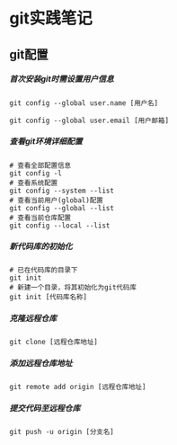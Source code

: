 # git实践笔记

## git配置

##### 首次安装git时需设置用户信息

```shell
git config --global user.name [用户名]
```

```shell
git config --global user.email [用户邮箱]
```

##### 查看git环境详细配置

```shell
# 查看全部配置信息
git config -l
# 查看系统配置
git config --system --list
# 查看当前用户(global)配置
git config --global --list
# 查看当前仓库配置
git config --local --list
```

##### 新代码库的初始化

```shell
# 已在代码库的目录下
git init
# 新建一个目录，将其初始化为git代码库
git init [代码库名称]
```

##### 克隆远程仓库

```shell
git clone [远程仓库地址]
```

##### 添加远程仓库地址

```shell
git remote add origin [远程仓库地址]
```

##### 提交代码至远程仓库

```shell
git push -u origin [分支名]
```

